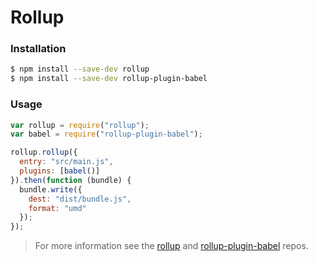 # Rollup

### Installation

```sh
$ npm install --save-dev rollup
$ npm install --save-dev rollup-plugin-babel
```

### Usage

```js
var rollup = require("rollup");
var babel = require("rollup-plugin-babel");

rollup.rollup({
  entry: "src/main.js",
  plugins: [babel()]
}).then(function (bundle) {
  bundle.write({
    dest: "dist/bundle.js",
    format: "umd"
  });
});
```

> For more information see the [rollup](https://github.com/rollup/rollup) and
> [rollup-plugin-babel](https://github.com/rollup/rollup-plugin-babel) repos.

